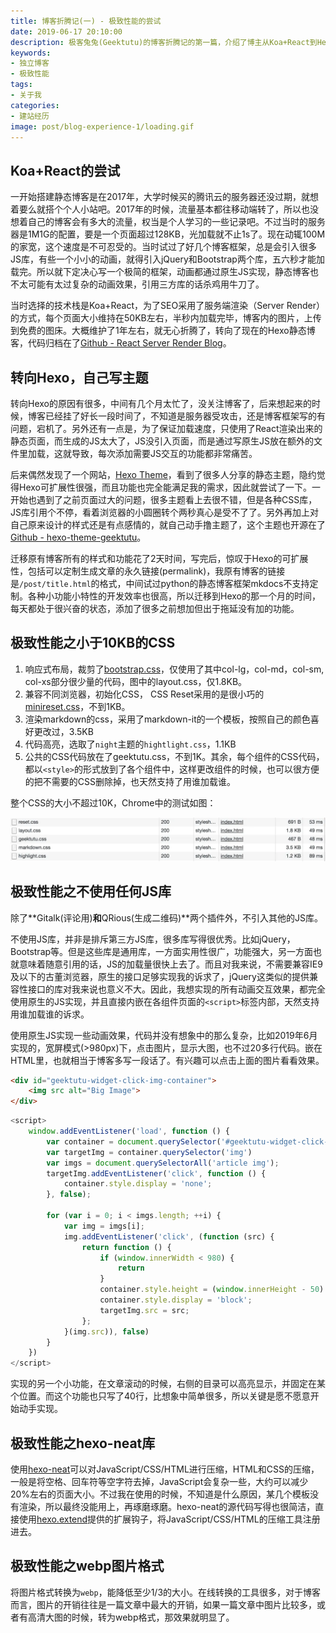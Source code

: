 ```yaml
---
title: 博客折腾记(一) - 极致性能的尝试
date: 2019-06-17 20:10:00
description: 极客兔兔(Geektutu)的博客折腾记的第一篇，介绍了博主从Koa+React到Hexo的切换，以及为达到极致性能的一些尝试。
keywords:
- 独立博客
- 极致性能
tags:
- 关于我
categories: 
- 建站经历
image: post/blog-experience-1/loading.gif
---
```


## Koa+React的尝试

一开始搭建静态博客是在2017年，大学时候买的腾讯云的服务器还没过期，就想着要么就搭个个人小站吧。2017年的时候，流量基本都往移动端转了，所以也没想着自己的博客会有多大的流量，权当是个人学习的一些记录吧。不过当时的服务器是1M1G的配置，要是一个页面超过128KB，光加载就不止1s了。现在动辄100M的家宽，这个速度是不可忍受的。当时试过了好几个博客框架，总是会引入很多JS库，有些一个小小的动画，就得引入jQuery和Bootstrap两个库，五六秒才能加载完。所以就下定决心写一个极简的框架，动画都通过原生JS实现，静态博客也不太可能有太过复杂的动画效果，引用三方库的话杀鸡用牛刀了。

当时选择的技术栈是Koa+React，为了SEO采用了服务端渲染（Server Render）的方式，每个页面大小维持在50KB左右，半秒内加载完毕，博客内的图片，上传到免费的图床。大概维护了1年左右，就无心折腾了，转向了现在的Hexo静态博客，代码归档在了[Github - React Server Render Blog](https://github.com/geektutu/hexo-theme-geektutu/tree/react-server-render-blog)。

## 转向Hexo，自己写主题

转向Hexo的原因有很多，中间有几个月太忙了，没关注博客了，后来想起来的时候，博客已经挂了好长一段时间了，不知道是服务器受攻击，还是博客框架写的有问题，宕机了。另外还有一点是，为了保证加载速度，只使用了React渲染出来的静态页面，而生成的JS太大了，JS没引入页面，而是通过写原生JS放在额外的文件里加载，这就导致，每次添加需要JS交互的功能都非常痛苦。

后来偶然发现了一个网站，[Hexo Theme](https://hexo.io/themes/index.html)，看到了很多人分享的静态主题，隐约觉得Hexo可扩展性很强，而且功能也完全能满足我的需求，因此就尝试了一下。一开始也遇到了之前页面过大的问题，很多主题看上去很不错，但是各种CSS库，JS库引用个不停，看着浏览器的小圆圈转个两秒真心是受不了了。另外再加上对自己原来设计的样式还是有点感情的，就自己动手撸主题了，这个主题也开源在了[Github - hexo-theme-geektutu](https://github.com/geektutu/hexo-theme-geektutu)。

迁移原有博客所有的样式和功能花了2天时间，写完后，惊叹于Hexo的可扩展性，包括可以定制生成文章的永久链接(permalink)，我原有博客的链接是`/post/title.html`的格式，中间试过python的静态博客框架mkdocs不支持定制。各种小功能小特性的开发效率也很高，所以迁移到Hexo的那一个月的时间，每天都处于很兴奋的状态，添加了很多之前想加但出于拖延没有加的功能。

## 极致性能之小于10KB的CSS

1. 响应式布局，裁剪了[bootstrap.css](http://v3.bootcss.com/components/)，仅使用了其中col-lg，col-md，col-sm, col-xs部分很少量的代码，图中的layout.css，仅1.8KB。
2. 兼容不同浏览器，初始化CSS， CSS Reset采用的是很小巧的[minireset.css](https://github.com/jgthms/minireset.css)，不到1KB。
3. 渲染markdown的css，采用了markdown-it的一个模板，按照自己的颜色喜好更改过，3.5KB
4. 代码高亮，选取了`night`主题的`hightlight.css`，1.1KB
5. 公共的CSS代码放在了geektutu.css，不到1K。其余，每个组件的CSS代码，都以`<style>`的形式放到了各个组件中，这样更改组件的时候，也可以很方便的把不需要的CSS删除掉，也天然支持了用谁加载谁。

整个CSS的大小不超过10K，Chrome中的测试如图：

![Geektutu Network Chrome Test](blog-experience-1/geektutu-css-chrome.webp)

## 极致性能之不使用任何JS库

除了**Gitalk(评论用)**和**QRious(生成二维码)**两个插件外，不引入其他的JS库。

不使用JS库，并非是排斥第三方JS库，很多库写得很优秀。比如jQuery，Bootstrap等。但是这些库是通用库，一方面实用性很广，功能强大，另一方面也就意味着随意引用的话，JS的加载量很快上去了。而且对我来说，不需要兼容IE9及以下的古董浏览器，原生的接口足够实现我的诉求了，jQuery这类似的提供兼容性接口的库对我来说也意义不大。因此，我想实现的所有动画交互效果，都完全使用原生的JS实现，并且直接内嵌在各组件页面的`<script>`标签内部，天然支持用谁加载谁的诉求。

使用原生JS实现一些动画效果，代码并没有想象中的那么复杂，比如2019年6月实现的，宽屏模式(>980px)下，点击图片，显示大图，也不过20多行代码。嵌在HTML里，也就相当于博客多写一段话了。有兴趣可以点击上面的图片看看效果。

```html
<div id="geektutu-widget-click-img-container">
    <img src alt="Big Image">
</div>
```

```javascript
<script>
    window.addEventListener('load', function () {
        var container = document.querySelector('#geektutu-widget-click-img-container')
        var targetImg = container.querySelector('img')
        var imgs = document.querySelectorAll('article img');
        targetImg.addEventListener('click', function () {
            container.style.display = 'none';
        }, false);

        for (var i = 0; i < imgs.length; ++i) {
            var img = imgs[i];
            img.addEventListener('click', (function (src) {
                return function () {
                    if (window.innerWidth < 980) {
                        return
                    }
                    container.style.height = (window.innerHeight - 50) + 'px';
                    container.style.display = 'block';
                    targetImg.src = src;
                };
            }(img.src)), false)
        }
    })
</script>
```

实现的另一个小功能，在文章滚动的时候，右侧的目录可以高亮显示，并固定在某个位置。而这个功能也只写了40行，比想象中简单很多，所以关键是愿不愿意开始动手实现。

## 极致性能之hexo-neat库

使用[hexo-neat](https://github.com/rozbo/hexo-neat)可以对JavaScript/CSS/HTML进行压缩，HTML和CSS的压缩，一般是将空格、回车符等空字符去掉，JavaScript会复杂一些，大约可以减少20%左右的页面大小。不过我在使用的时候，不知道是什么原因，某几个模板没有渲染，所以最终没能用上，再琢磨琢磨。hexo-neat的源代码写得也很简洁，直接使用[hexo.extend](https://hexo.io/api/helper.html)提供的扩展钩子，将JavaScript/CSS/HTML的压缩工具注册进去。

## 极致性能之webp图片格式

将图片格式转换为`webp`，能降低至少1/3的大小。在线转换的工具很多，对于博客而言，图片的开销往往是一篇文章中最大的开销，如果一篇文章中图片比较多，或者有高清大图的时候，转为webp格式，那效果就明显了。
